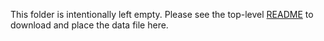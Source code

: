 This folder is intentionally left empty. Please see the top-level [README](../../README.md) to download and place the data file here. 
